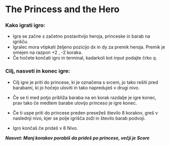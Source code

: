 # The Princess and the Hero

### Kako igrati igro:
* Igra se začne s začetno postavitvijo heroja, princeske in barab na igrišču.
* Igralec mora vtipkati željeno pozicijo dx in dy za premik heroja. Premik je omejen na razpon +2 , -2 koraka.
* Če hočete končati igro in terminal, kadarkoli kot input podajte črko q.
### Cilj, nasveti in konec igre:
* Cilj igre je priti do princese, ki je označena s srcem, jo tako rešiti pred barabami, ki jo hočejo uloviti in tako napreduješ v drugi nivo.

* Če se ti med potjo približa baraba na en korak razdalje je igre konec, prav tako če medtem barabe ulovijo princeso je igre konec.
* Če ti uspe priti do princese preden presežeš število 8 korakov, greš v naslednji nivo, kjer se polje igrišča zoži in število barab podvoji.
* Igro končaš če prideš v 8 Nivo.

***Nasvet: Manj korakov porabiš da prideš po princese, večji je Score***
